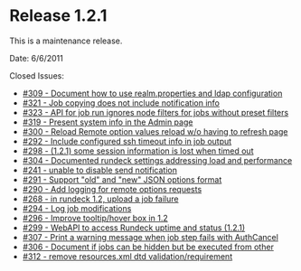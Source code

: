 Release 1.2.1
===========

This is a maintenance release.

Date: 6/6/2011

Closed Issues:

* [#309 - Document how to use realm.properties and ldap configuration](http://rundeck.lighthouseapp.com/projects/59277/tickets/309)
* [#321 - Job copying does not include notification info](http://rundeck.lighthouseapp.com/projects/59277/tickets/321)
* [#323 - API for job run ignores node filters for jobs without preset filters](http://rundeck.lighthouseapp.com/projects/59277/tickets/323)
* [#319 - Present system info in the Admin page](http://rundeck.lighthouseapp.com/projects/59277/tickets/319)
* [#300 - Reload Remote option values  reload w/o having to refresh page](http://rundeck.lighthouseapp.com/projects/59277/tickets/300)
* [#292 - Include configured ssh timeout info in job output](http://rundeck.lighthouseapp.com/projects/59277/tickets/292)
* [#298 - (1.2.1) some session information is lost when timed out](http://rundeck.lighthouseapp.com/projects/59277/tickets/298)
* [#304 - Documented rundeck settings addressing load and performance](http://rundeck.lighthouseapp.com/projects/59277/tickets/304)
* [#241 - unable to disable send notification](http://rundeck.lighthouseapp.com/projects/59277/tickets/241)
* [#291 - Support "old" and "new" JSON options format ](http://rundeck.lighthouseapp.com/projects/59277/tickets/291)
* [#290 - Add logging for remote options requests](http://rundeck.lighthouseapp.com/projects/59277/tickets/290)
* [#268 - in rundeck 1.2, upload a job failure](http://rundeck.lighthouseapp.com/projects/59277/tickets/268)
* [#294 - Log job modifications](http://rundeck.lighthouseapp.com/projects/59277/tickets/294)
* [#296 - Improve tooltip/hover box in 1.2](http://rundeck.lighthouseapp.com/projects/59277/tickets/296)
* [#299 - WebAPI to access Rundeck uptime and status (1.2.1)](http://rundeck.lighthouseapp.com/projects/59277/tickets/299)
* [#307 - Print a warning message when job step fails with AuthCancel ](http://rundeck.lighthouseapp.com/projects/59277/tickets/307)
* [#306 - Document if jobs can be hidden but be executed from other](http://rundeck.lighthouseapp.com/projects/59277/tickets/306)
* [#312 - remove resources.xml dtd validation/requirement](http://rundeck.lighthouseapp.com/projects/59277/tickets/312)
